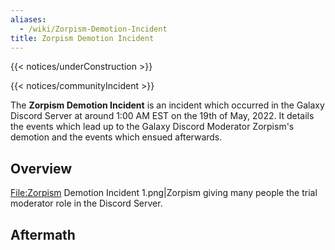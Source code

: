 ```yaml
---
aliases:
  - /wiki/Zorpism-Demotion-Incident
title: Zorpism Demotion Incident
---
```


{{< notices/underConstruction >}}

{{< notices/communityIncident >}}

The **Zorpism Demotion Incident** is an incident which occurred in the Galaxy Discord Server at around 1:00 AM EST on the 19th of May, 2022. It details the events which lead up to the Galaxy Discord Moderator Zorpism's demotion and the events which ensued afterwards.

## Overview

<File:Zorpism> Demotion Incident 1.png|Zorpism giving many people the trial moderator role in the Discord Server.

## Aftermath
